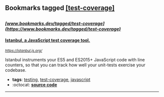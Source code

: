 ## Bookmarks tagged [[test-coverage]](https://www.bookmarks.dev/search?q=[test-coverage])

_<sup><sup>[www.bookmarks.dev/tagged/test-coverage](https://www.bookmarks.dev/tagged/test-coverage)</sup></sup>_
---
#### [Istanbul, a JavaScript test coverage tool.](https://istanbul.js.org/)
_<sup>https://istanbul.js.org/</sup>_

Istanbul instruments your ES5 and ES2015+ JavaScript code with line counters, so that you can track how well your unit-tests exercise your codebase.
* **tags**: [testing](../tagged/testing.md), [test-coverage](../tagged/test-coverage.md), [javascript](../tagged/javascript.md)
* :octocat: **[source code](https://github.com/istanbuljs)**
---
